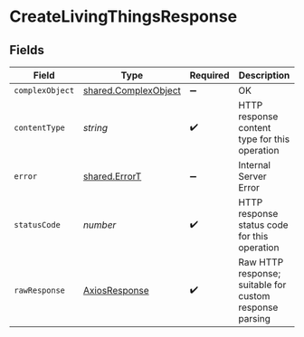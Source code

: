 # CreateLivingThingsResponse


## Fields

| Field                                                               | Type                                                                | Required                                                            | Description                                                         |
| ------------------------------------------------------------------- | ------------------------------------------------------------------- | ------------------------------------------------------------------- | ------------------------------------------------------------------- |
| `complexObject`                                                     | [shared.ComplexObject](../../../sdk/models/shared/complexobject.md) | :heavy_minus_sign:                                                  | OK                                                                  |
| `contentType`                                                       | *string*                                                            | :heavy_check_mark:                                                  | HTTP response content type for this operation                       |
| `error`                                                             | [shared.ErrorT](../../../sdk/models/shared/errort.md)               | :heavy_minus_sign:                                                  | Internal Server Error                                               |
| `statusCode`                                                        | *number*                                                            | :heavy_check_mark:                                                  | HTTP response status code for this operation                        |
| `rawResponse`                                                       | [AxiosResponse](https://axios-http.com/docs/res_schema)             | :heavy_check_mark:                                                  | Raw HTTP response; suitable for custom response parsing             |